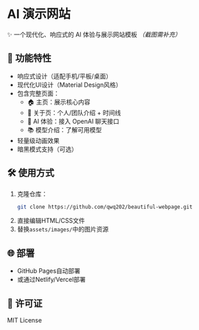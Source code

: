

# AI 演示网站
✨ 一个现代化、响应式的 AI 体验与展示网站模板
 *（截图需补充）*
## 🚀 功能特性
- 响应式设计（适配手机/平板/桌面）
- 现代化UI设计（Material Design风格）
- 包含完整页面：
  - 🏠 主页：展示核心内容
  - 📖 关于页：个人/团队介绍 + 时间线
  - 🤖 AI 体验：接入 OpenAI 聊天接口
  - 📚 模型介绍：了解可用模型
- 轻量级动画效果
- 暗黑模式支持（可选）
## 🛠️ 使用方式
1. 克隆仓库：
   ```bash
   git clone https://github.com/qwq202/beautiful-webpage.git
   ```
2. 直接编辑HTML/CSS文件
3. 替换`assets/images/`中的图片资源
## 🌐 部署
- GitHub Pages自动部署
- 或通过Netlify/Vercel部署
## 📄 许可证
MIT License
